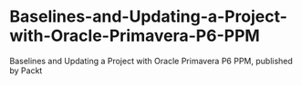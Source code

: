 # Baselines-and-Updating-a-Project-with-Oracle-Primavera-P6-PPM
Baselines and Updating a Project with Oracle Primavera P6 PPM, published by Packt
